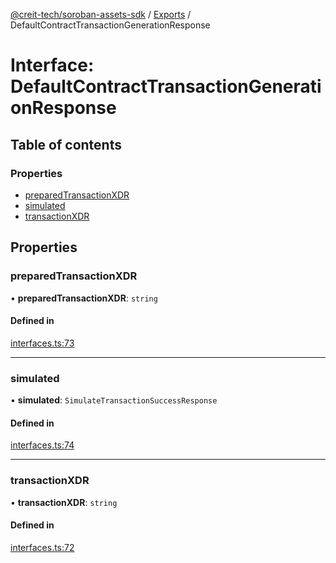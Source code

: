 [@creit-tech/soroban-assets-sdk](../README.md) / [Exports](../modules.md) / DefaultContractTransactionGenerationResponse

# Interface: DefaultContractTransactionGenerationResponse

## Table of contents

### Properties

- [preparedTransactionXDR](DefaultContractTransactionGenerationResponse.md#preparedtransactionxdr)
- [simulated](DefaultContractTransactionGenerationResponse.md#simulated)
- [transactionXDR](DefaultContractTransactionGenerationResponse.md#transactionxdr)

## Properties

### preparedTransactionXDR

• **preparedTransactionXDR**: `string`

#### Defined in

[interfaces.ts:73](https://github.com/Creit-Tech/Soroban-Assets-SDK/blob/8a9b06f/src/interfaces.ts#L73)

___

### simulated

• **simulated**: `SimulateTransactionSuccessResponse`

#### Defined in

[interfaces.ts:74](https://github.com/Creit-Tech/Soroban-Assets-SDK/blob/8a9b06f/src/interfaces.ts#L74)

___

### transactionXDR

• **transactionXDR**: `string`

#### Defined in

[interfaces.ts:72](https://github.com/Creit-Tech/Soroban-Assets-SDK/blob/8a9b06f/src/interfaces.ts#L72)
